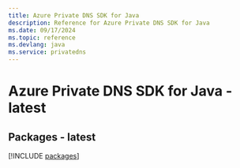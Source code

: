 ```yaml
---
title: Azure Private DNS SDK for Java
description: Reference for Azure Private DNS SDK for Java
ms.date: 09/17/2024
ms.topic: reference
ms.devlang: java
ms.service: privatedns
---
```

# Azure Private DNS SDK for Java - latest
## Packages - latest
[!INCLUDE [packages](private-dns-index.md)]